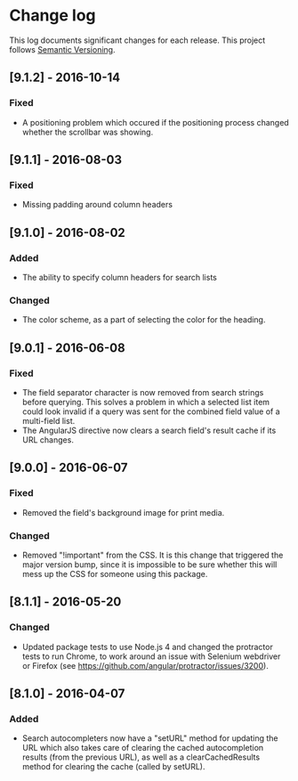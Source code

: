 # Change log

This log documents significant changes for each release.  This project follows
[Semantic Versioning](http://semver.org/).

## [9.1.2] - 2016-10-14
### Fixed
- A positioning problem which occured if the positioning process changed whether
  the scrollbar was showing.

## [9.1.1] - 2016-08-03
### Fixed
- Missing padding around column headers

## [9.1.0] - 2016-08-02
### Added
- The ability to specify column headers for search lists

### Changed
- The color scheme, as a part of selecting the color for the heading.

## [9.0.1] - 2016-06-08
### Fixed
- The field separator character is now removed from search strings before
  querying.  This solves a problem in which a selected list item could look
  invalid if a query was sent for the combined field value of a multi-field list.
- The AngularJS directive now clears a search field's result cache if its URL
  changes. 

## [9.0.0] - 2016-06-07
### Fixed
- Removed the field's background image for print media.
### Changed
- Removed "!important" from the CSS.  It is this change that triggered the major
  version bump, since it is impossible to be sure whether this will mess up
  the CSS for someone using this package.

## [8.1.1] - 2016-05-20
### Changed
- Updated package tests to use Node.js 4 and changed the protractor tests to run
  Chrome, to work around an issue with Selenium webdriver or Firefox (see
  https://github.com/angular/protractor/issues/3200).

## [8.1.0] - 2016-04-07
### Added 
- Search autocompleters now have a "setURL" method for updating the URL which
  also takes care of clearing the cached autocompletion results (from the
  previous URL), as well as a clearCachedResults method for clearing the cache
  (called by setURL).

